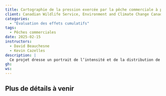 ```yaml
---
title: Cartographie de la pression exercée par la pêche commerciale à partir de journaux de bord (2000–2020)
client: Canadian Wildlife Service, Environment and Climate Change Canada
categories: 
  - "Évaluation des effets cumulatifs"
tags: 
  - Pêches commerciales
date: 2025-02-15
instructors:
  - David Beauchesne
  - Kevin Cazelles
description: | 
  Ce projet dresse un portrait de l’intensité et de la distribution de la pêche commerciale dans l’est du Canada en utilisant 20 années de données issues des journaux de bord de Pêches et Océans Canada. Plus de 3 millions d’événements de pêche ont été analysés, couvrant 100 espèces et 57 types d’engins. Les données ont été nettoyées, standardisées et intégrées en couches raster mensuelles représentant l’effort de pêche et les débarquements par type d’engin. En classant les engins et en associant les traits des espèces, nous avons produit des indicateurs spatialisés de la pression de pêche—y compris l’effort, les débarquements ciblés et accessoires, et l’activité en fonction de la profondeur. Ce jeu de données à haute résolution permet d’identifier les tendances spatiales et temporelles et appuie les évaluations des effets cumulatifs, la gestion des pêches et la planification de la conservation marine.
gh: 
ws: 
---
```



## Plus de détails à venir

